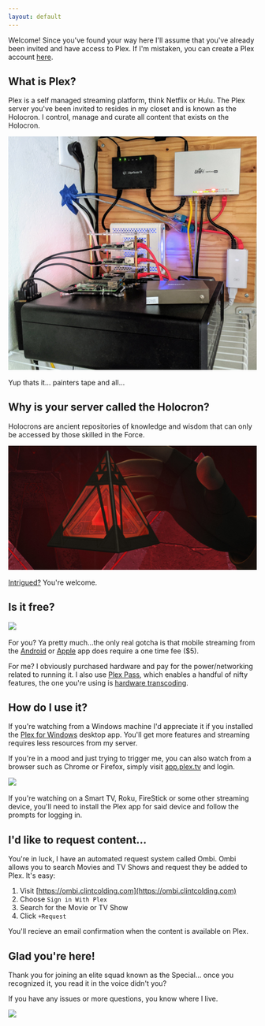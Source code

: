 ```yaml
---
layout: default
---
```


Welcome! Since you've found your way here I'll assume that you've already been invited and have access to Plex. If I'm mistaken, you can create a Plex account [here](https://plex.tv).

## What is Plex?

Plex is a self managed streaming platform, think Netflix or Hulu. The Plex server you've been invited to resides in my closet and is known as the Holocron. I control, manage and curate all content that exists on the Holocron.

![](/imgs/serverpic.jpg)

Yup thats it... painters tape and all...

## Why is your server called the Holocron?

Holocrons are ancient repositories of knowledge and wisdom that can only be accessed by those skilled in the Force.

![](/imgs/sith-holocron.jpeg)

[Intrigued?](https://starwars.fandom.com/wiki/Holocron) You're welcome.

## Is it free?
![](https://media.giphy.com/media/3orif1QvHz8cjSHq3S/source.gif)

For you? Ya pretty much...the only real gotcha is that mobile streaming from the [Android](https://play.google.com/store/apps/details?id=com.plexapp.android&hl=en_US) or [Apple](https://apps.apple.com/us/app/plex/id383457673) app does require a one time fee ($5).

For me? I obviously purchased hardware and pay for the power/networking related to running it. I also use [Plex Pass](https://www.plex.tv/plex-pass/), which enables a handful of nifty features, the one you're using is [hardware transcoding](https://support.plex.tv/articles/115002178853-using-hardware-accelerated-streaming/).

## How do I use it?

If you're watching from a Windows machine I'd appreciate it if you installed the [Plex for Windows](https://www.plex.tv/media-server-downloads/#plex-app) desktop app. You'll get more features and streaming requires less resources from my server.

If you're in a mood and just trying to trigger me, you can also watch from a browser such as Chrome or Firefox, simply visit [app.plex.tv](https://app.plex.tv) and login.

![](https://media.giphy.com/media/l3Ucl5pIqSaGa82T6/source.gif)

If you're watching on a Smart TV, Roku, FireStick or some other streaming device, you'll need to install the Plex app for said device and follow the prompts for logging in.

## I'd like to request content...

You're in luck, I have an automated request system called Ombi. Ombi allows you to search Movies and TV Shows and request they be added to Plex. It's easy:

1. Visit [https://ombi.clintcolding.com](https://ombi.clintcolding.com)
2. Choose `Sign in With Plex` 
3. Search for the Movie or TV Show 
4. Click `+Request`

You'll recieve an email confirmation when the content is available on Plex.

## Glad you're here!

Thank you for joining an elite squad known as the Special... once you recognized it, you read it in the voice didn't you?

If you have any issues or more questions, you know where I live.

![](https://media.giphy.com/media/sBj2bJ0JQLtZu/source.gif)